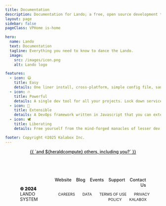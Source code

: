 ```yaml
---
title: Documentation
description: Documentation for Lando; a free, open source development tool for all your projects that is fast, easy, powerful and liberating.
layout: page
sidebar: false
pageClass: VPHome is-home

hero:
  name: Lando
  text: Documentation
  tagline: Everything you need to know to dance the Lando.
  image:
    src: /images/icon.png
    alt: Lando logo

features:
  - icon: 😃
    title: Easy
    details: One liner install, cross-platform, simple config file, sane defaults and reduced complexity for power features
  - icon: 🔥
    title: Powerful
    details: A single dev tool for all your projects. Lock down services, tools, dependencies and automation on a per-repo basis
  - icon: 🧩
    title: Extensible
    details: A DevOps framework written in Javascript that you can extend with our or your own plugins.
  - icon: 🕊️
    title: Liberating
    details: Free yourself from the mind-forged manacles of lesser dev tools. Save time, headaches, frustration and do more real work

footer: Copyright ©2025 Kalabox Inc.
---
```



<VPHomeHero>
  <template #home-hero-actions-after>
    <div class="actions">
      <div :class="`VPButton medium version ${version.class} version-select-wrapper`">
        <a :href="`${version.base}getting-started/`" :target="version.target" >
          <strong class="alias">{{ version.text }}</strong>
          <small class="version">{{ version.version }}</small>
        </a>
        <VPIconChevronRight class="version-dropdown-icon" @click="toggleVersion"/>
      </div>
      <a class="VPButton medium alt sponsor" href="https://lando.dev/sponsor" target="_blank" rel="noreferrer">
        <svg class="vibe" role="img" viewBox="0 0 24 24" xmlns="http://www.w3.org/2000/svg"><path fill="red" d="M20.84 4.61a5.5 5.5 0 0 0-7.78 0L12 5.67l-1.06-1.06a5.5 5.5 0 0 0-7.78 7.78l1.06 1.06L12 21.23l7.78-7.78 1.06-1.06a5.5 5.5 0 0 0 0-7.78z"></path></svg>
        Sponsor
      </a>
    </div>
  </template>
</VPHomeHero>

<VPHomeFeatures />

<div class="home-other-stuff">
  <VPSponsors tier="special thanks to" mode="normal" :data="all" size="medium"/>
  <div class="et-tu">
    <a href="https://lando.dev/sponsor" target="_blank" rel="noopener">
      {{ `and ${heraldcompute} others, including you?` }}
    </a>
  </div>

  <div class="divider">
    <div class="divider-line"></div>
  </div>

  <MailChimp
    action="https://dev.us12.list-manage.com/subscribe/post?u=59874b4d6910fa65e724a4648&amp;id=613837077f"
    title="Lando Newsletter"
    byline="Join our revolution to free developers from the mind forged manacled of lesser dev tools"
  />
  <footer id="footer">
    <div class="footer-container">
      <div class="footer-copyright">
        <span class="copyright">© 2024</span> LANDO SYSTEM
      </div>
      <div class="footer-links">
        <div class="menu-primary">
          <ul>
            <li>
              <a href="https://lando.dev" target="_blank" rel="noopener noreferrer">Website</a>
            </li>
            <li>
              <a href="https://lando.dev/blog/" target="_blank" rel="noopener noreferrer">Blog</a>
            </li>
            <li>
              <a href="https://lando.dev/events/" target="_blank" rel="noopener noreferrer">Events</a>
            </li>
            <li>
              <a href="https://lando.dev/support/" target="_blank" rel="noopener noreferrer">Support</a>
            </li>
            <li>
              <a href="https://lando.dev/contact/" target="_blank" rel="noopener noreferrer">Contact Us</a>
            </li>
          </ul>
        </div>
        <div class="menu-secondary">
          <a href="https://docs.google.com/forms/d/e/1FAIpQLSc2vkesq59BblKo8ZX-R1hKTrHphh1kmsg4FgWV1WH5BKEjHQ/viewform">
            Careers
          </a>
          <a href="/data">
            Data
          </a>
          <a href="/terms">
            Terms of Use
          </a>
          <a href="/privacy">
            Privacy Policy
          </a>
          <a href="https://www.kalabox.io" target="_blank" rel="noopener noreferrer">
            Kalabox
          </a>
        </div>
      </div>
    </div>
  </footer>
</div>

<script setup>
import yaml from 'js-yaml';
import {computed, onMounted, ref} from 'vue';

import {VPButton} from 'vitepress/theme';
import {VPHomeHero} from 'vitepress/theme';
import {VPHomeFeatures} from 'vitepress/theme';
import {VPSponsors} from 'vitepress/theme';
import {useData, useRoute} from 'vitepress';

import {useTags} from '@lando/vitepress-theme-default-plus';


import VPIconChevronRight from 'vitepress/dist/client/theme-default/components/icons/VPIconChevronRight.vue';

const {theme, site} = useData();

const tags = useTags();

console.log(tags.value)

const versions = [
  {
    text: 'go stable',
    class: 'stable',
    version: theme.value?.versions?.stable ?? 'stable',
    base: '/',
    target: '_self',
  },
  {
    text: 'go edge',
    class: 'edge',
    version: theme.value?.versions?.edge ?? 'edge',
    base: '/v/edge/',
    target: '_blank',
  },
  {
    text: 'go dev',
    class: 'dev',
    version: theme.value?.versions?.dev ?? 'dev',
    base: '/v/dev/',
    target: '_blank',
  },
];

const versionIndex = ref(0);
const version = computed(() => versions[versionIndex.value]);

const toggleVersion = () => {
  if (versionIndex.value + 1 === versions.length) versionIndex.value = 0;
  else versionIndex.value = versionIndex.value + 1;
}

const getSponsorTier = (sponsors, tier = 'patriot') => {
  if (!Array.isArray(sponsors)) return [];
  return sponsors
    .filter(sponsor => sponsor.tier === tier)
    .map(({name, logo, url}) => ({name, url, img: logo}));
};

const start = 1707233398000;
const sponsors = ref(undefined);
const allies = computed(() => getSponsorTier(sponsors.value, 'ally'));
const patriots = computed(() => getSponsorTier(sponsors.value, 'patriot'));
const heralds = computed(() => getSponsorTier(sponsors.value, 'herald'));
const all = computed(() => patriots.value.concat(allies.value));

const heraldcompute = computed(() => parseInt(heralds.value.length + (Date.now() - start) / 604800000));

// if data is a string/needs to be fetched then do that here
onMounted(async () => {
  // select the version that matches the base
  const base = site?.value?.base ?? '/';
  // attempt to find by base first
  versionIndex.value = versions.findIndex(version => version.base === base) ?? 0;

  versionIndex.value = versions.findIndex(version => {
    console.log(`/v/${version.version}/`, base)
    return `/v/${version.version}/` === base;
  })

  console.log(versions)
  console.log(versionIndex.value)
  console.log(versions.findIndex(version => version.base === base))

  // if data is already an array then we good
  if (Array.isArray(sponsors.value)) return;

  try {
    const response = await fetch('https://raw.githubusercontent.com/lando/lando/main/sponsors.yaml');
    sponsors.value = yaml.load(await response.text());
  } catch (error) {
    console.error(`could not fetch and parse data from ${data.value}`);
    console.error(error);
  }
});

</script>

<style lang="scss">
:root {
  --vp-home-hero-name-background: -webkit-linear-gradient(120deg, var(--vp-c-brand-1) 30%, #543d87) !important;
}

.action {
  padding: 6px;
}

.actions {
  display: flex;
  flex-wrap: wrap;
  padding-top: 24px;
  justify-content: center;
}

.clip {
  color: transparent;
  background-clip: text;
  background: var(--vp-home-hero-name-background);
  font-size: 64px;
}

.dark {
  .VPHome {
    .VPHero {
      .image-bg {
        opacity: .5;
        background-image: linear-gradient(-45deg, var(--vp-c-indigo-1) 50%, var(--vp-c-indigo-1) 50%) !important;
      }
    }
  }
}

.et-tu {
  text-align: center;
  a {
    font-weight: 500;
    color: var(--vp-c-brand-1);
    text-decoration: underline;
    text-underline-offset: 2px;
    transition: color 0.25s, opacity 0.25s;
    font-size: 14px;
  }
}

#footer {
	background-color: var(--vp-c-bg);
  padding-top: 12px;
}

.footer-container {
	padding: 48px 0 0;
	display: flex;
	max-width: 100%;
	margin: auto;
	border-top: 1px solid var(--vp-c-gutter);
	background-color: var(--vp-c-bg);
  justify-content: space-between;

	.footer-copyright {
		width: 20%;
		text-align: left;
		color: var(--vp-c-text-1);
		font-size: 14px;
		align-self: end;
		margin-top: 25px;
		.copyright {
			color: var(--vp-c-brand-1);
			font-weight: 900;
		}
	}
	.footer-links {
		width: 0%;
		text-align: right;
		width: 75%;
		a {
			text-decoration: none;
		}
		.menu-primary {
			a {
				color: var(--vp-c-text-1);
        font-size: 14px;
        font-weight: 500;
        color: var(--vp-c-text-1);
				&:hover {
					color: var(--vp-c-brand-1);
				}
			}
			ul {
				display: flex;
				justify-content: flex-end;
				margin-left: -20px;
				li {
					margin-left: 30px;
					margin-left: 20px;
					margin-left: 15px;
				}
			}
		}
		.menu-secondary {
			margin-top: 12px;
			margin-right: -12px;
			a {
				text-transform: uppercase;
				color: var(--vp-c-text-2);
				font-size: 12px;
				&:after {
					content: '\00a0\00a0';
				}
				&:before {
					content: '\00a0\00a0';
				}
				&:hover {
					color: var(--vp-c-brand-1);
					&:after {
						content: " ]";
					}
					&:before {
						content: "[ ";
					}
				}
			}
		}
	}
}
.footer-container .footer-copyright,
.footer-container .footer-links {
	padding: 0;
	margin: 0;
}
.footer-container .footer-links .menu-primary ol,
.footer-container .footer-links .menu-primary ul {
	list-style: none;
	margin: 0;
	padding: 0;
}

.home-other-stuff {
  padding: 64px 0px;
  text-align: center;
  .newsletter__wrap {
    background-color: var(--vp-c-indigo-soft) !important;
  }
  .VPSponsors.vp-sponsor.normal {
    h3.vp-sponsor-tier {
      background-color: transparent;
    }
    .VPSponsorsGrid.vp-sponsor-grid.medium {
      .vp-sponsor-grid-item {
        background-color: transparent;
        img {
          max-height: 75px;
        }
      }
    }
  }
}

.VPButton {
  display: inline-block;
  border: 1px solid transparent;
  text-align: center;
  font-weight: 600;
  white-space: nowrap;
  transition: color 0.25s, border-color 0.25s, background-color 0.25s;
}

.VPButton.alt {
  border-color: var(--vp-button-alt-border);
  color: var(--vp-button-alt-text);
  background-color: var(--vp-button-alt-bg);
}

.VPButton.medium.version {
  min-width: 215px;
  border-color: var(--vp-button-brand-border);
  color: var(--vp-button-brand-text);
  background-color: var(--vp-button-brand-bg);

  .alias {
    text-transform: uppercase;
    font-weight: 800;
  }
  .version {
    opacity: .75;
    margin-left: 5px;
  }

  .version-dropdown-icon {
    height: 15px;
    width: 15px;
    background-color: transparent;
    margin-left: 5px;
    cursor: pointer;
    fill: var(--vp-button-brand-text);
    stroke: var(--vp-button-brand-text);
  }

  &.stable {
    border-color: var(--vp-button-brand-border);
    color: var(--vp-button-brand-text);
    background-color: var(--vp-button-brand-bg);
  }
  &.edge {
    border-color: var(--vp-button-brand-border);
    color: var(--vp-button-brand-text);
    background-color: var(--vp-c-purple-1);
    .version-dropdown-icon {
      fill: var(--vp-button-brand-text);
      stroke: var(--vp-button-brand-text);
    }
  }
  &.dev {
    border-color: var(--vp-button-brand-border);
    color: var(--vp-button-brand-text);
    background-color: var(--vp-c-purple-1);
    .version-dropdown-icon {
      fill: var(--vp-button-brand-text);
      stroke: var(--vp-button-brand-text);
    }
  }
}

.VPButton.medium {
  border-radius: 20px;
  padding: 0 20px;
  line-height: 38px;
  font-size: 14px;
}

.VPButton.sponsor {
  margin-left: 12px;
  display: flex;
  justify-content: space-between;
  flex-direction: row;
  align-content: flex-start;
  align-items: center;
  gap: 6px;
  &:hover {
    svg.vibe {
      path {
        fill: red;
      }
      animation-play-state: running;
    }
  }
  svg.vibe {
    width: 18px;
    animation-name: vibe;
    animation-duration: 1s;
    animation-iteration-count: infinite;
    animation-timing-function: linear;
    animation-play-state: paused;
    path {
      fill: var(--vp-c-brand-1);
    }
  }
}

.VPHome {
  .VPHero {
    .image-bg {
      background-image: linear-gradient(-45deg, var(--vp-c-purple-1) 50%, var(--vp-c-purple-1) 50%) !important;
      opacity: .66;
    }
    .version-select-wrapper {
      display: flex;
      align-items: center;
      justify-content: space-between;
    }
  }
  .divider {
    .divider-line {
      background-color: var(--vp-c-gutter);
      height: 1px;
      transition: background-color 0.5s;
      margin: 25px 0;
    }
  }
}

@keyframes vibe {
  0% { transform: translate(0, 0) rotate(0deg); }
  25% { transform: translate(1px, 1px) rotate(5deg); }
  50% { transform: translate(0, 0) rotate(0deg); }
  75% { transform: translate(-1px, 1px) rotate(-5deg); }
}

@media (min-width: 1290px) {
  .home-other-stuff {
    text-align: left;
    margin: 0 auto;
    max-width: 1152px;
    .VPSponsorsGrid.vp-sponsor-grid.medium {
      justify-content: space-between;
      .vp-sponsor-grid-item {
        width: 140px;
      }
    }
  }
}

@media (max-width: 959px) {
  .VPHome {
    .VPNav {
      .VPNavBar:not(.has-sidebar):not(.home.top) {
        background-color: transparent;
        .divider {
          display: none;
        }
      }
    }
  }

  .footer-container {
    flex-direction: column-reverse;
    margin: auto 0.5em;
    justify-content: center;
    text-align: center;
    .footer-copyright, footer-container, .footer-links {
      flex: 1 1;
      text-align: center;
      margin: auto;
      padding: 0 0.5em;
    }
    .footer-copyright {
      width: 100%;
      margin-bottom: 12px;
    }
    .footer-links .menu-primary ul {
      justify-content: center;
    }
  }
}

@media (min-width: 960px) {
  .VPHome {
    .VPNav {
      .VPNavBar:not(.has-sidebar):not(.home.top) {
        background-color: transparent;
        .divider {
          display: none;
        }
      }
    }
    .image {
      margin-top: 50px;
    }
  }
  .VPHero.has-image .actions {
    justify-content: flex-start;
  }

  .is-home {
    .VPNavBar:not(.has-sidebar):not(.top) {
      background-color: transparent;
      .divider {
        background-color: transparent;
        .divider-line {
          background-color: transparent;
        }
      }
    }
  }
}

@media (max-width: 1200px) {
  .home-other-stuff {
    padding: 0 48px;
  }
}

</style>

